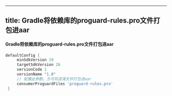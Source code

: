 
---
title: Gradle将依赖库的proguard-rules.pro文件打包进aar
---

#### Gradle将依赖库的proguard-rules.pro文件打包进aar
``` gradle
defaultConfig {
     minSdkVersion 19
     targetSdkVersion 26
     versionCode 1
     versionName "1.0"
     // 配置此参数，方可将混淆文件打包进aar
     consumerProguardFiles 'proguard-rules.pro'
 }
```

